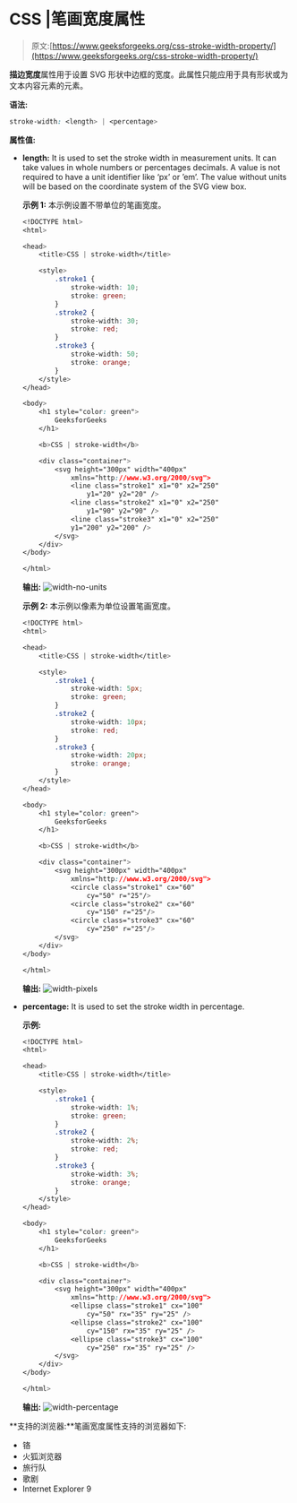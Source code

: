 # CSS |笔画宽度属性

> 原文:[https://www.geeksforgeeks.org/css-stroke-width-property/](https://www.geeksforgeeks.org/css-stroke-width-property/)

**描边宽度**属性用于设置 SVG 形状中边框的宽度。此属性只能应用于具有形状或为文本内容元素的元素。

**语法:**

```css
stroke-width: <length> | <percentage>
```

**属性值:**

*   **length:** It is used to set the stroke width in measurement units. It can take values in whole numbers or percentages decimals.
    A value is not required to have a unit identifier like ‘px’ or ’em’. The value without units will be based on the coordinate system of the SVG view box.

    **示例 1:** 本示例设置不带单位的笔画宽度。

    ```css
    <!DOCTYPE html>
    <html>

    <head>
        <title>CSS | stroke-width</title>

        <style>
            .stroke1 {
                stroke-width: 10;
                stroke: green;
            }
            .stroke2 {
                stroke-width: 30;
                stroke: red;
            }
            .stroke3 {
                stroke-width: 50;
                stroke: orange;
            }
        </style>
    </head>

    <body>
        <h1 style="color: green">
            GeeksforGeeks
        </h1>

        <b>CSS | stroke-width</b>

        <div class="container">
            <svg height="300px" width="400px"
                xmlns="http://www.w3.org/2000/svg">
                <line class="stroke1" x1="0" x2="250"
                    y1="20" y2="20" />
                <line class="stroke2" x1="0" x2="250"
                    y1="90" y2="90" />
                <line class="stroke3" x1="0" x2="250"
                y1="200" y2="200" />
            </svg>
        </div>
    </body>

    </html>
    ```

    **输出:**
    ![width-no-units](img/53405725607bd564a2d7ee9a919649a9.png)

    **示例 2:** 本示例以像素为单位设置笔画宽度。

    ```css
    <!DOCTYPE html>
    <html>

    <head>
        <title>CSS | stroke-width</title>

        <style>
            .stroke1 {
                stroke-width: 5px;
                stroke: green;
            }
            .stroke2 {
                stroke-width: 10px;
                stroke: red;
            }
            .stroke3 {
                stroke-width: 20px;
                stroke: orange;
            }
        </style>
    </head>

    <body>
        <h1 style="color: green">
            GeeksforGeeks
        </h1>

        <b>CSS | stroke-width</b>

        <div class="container">
            <svg height="300px" width="400px"
                xmlns="http://www.w3.org/2000/svg">
                <circle class="stroke1" cx="60"
                    cy="50" r="25"/>
                <circle class="stroke2" cx="60"
                    cy="150" r="25"/>
                <circle class="stroke3" cx="60"
                    cy="250" r="25"/>
            </svg>
        </div>
    </body>

    </html>
    ```

    **输出:**
    ![width-pixels](img/61edc5f00c30a411ff8f9035154ae249.png)

*   **percentage:** It is used to set the stroke width in percentage.

    **示例:**

    ```css
    <!DOCTYPE html>
    <html>

    <head>
        <title>CSS | stroke-width</title>

        <style>
            .stroke1 {
                stroke-width: 1%;
                stroke: green;
            }
            .stroke2 {
                stroke-width: 2%;
                stroke: red;
            }
            .stroke3 {
                stroke-width: 3%;
                stroke: orange;
            }
        </style>
    </head>

    <body>
        <h1 style="color: green">
            GeeksforGeeks
        </h1>

        <b>CSS | stroke-width</b>

        <div class="container">
            <svg height="300px" width="400px"
                xmlns="http://www.w3.org/2000/svg">
                <ellipse class="stroke1" cx="100"
                    cy="50" rx="35" ry="25" />
                <ellipse class="stroke2" cx="100"
                    cy="150" rx="35" ry="25" />
                <ellipse class="stroke3" cx="100"
                    cy="250" rx="35" ry="25" />
            </svg>
        </div>
    </body>

    </html>
    ```

    **输出:**
    ![width-percentage](img/39c51998e777367e9bfad225c3013e77.png)

**支持的浏览器:**笔画宽度属性支持的浏览器如下:

*   铬
*   火狐浏览器
*   旅行队
*   歌剧
*   Internet Explorer 9